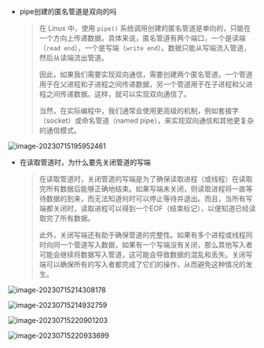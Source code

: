 * pipe创建的匿名管道是双向的吗

  > 在 Linux 中，使用 `pipe()` 系统调用创建的匿名管道是单向的，只能在一个方向上传递数据。具体来说，匿名管道有两个端口，一个是读端（`read end`），一个是写端（`write end`）。数据只能从写端流入管道，然后从读端流出管道。
  >
  > 因此，如果我们需要实现双向通信，需要创建两个匿名管道。一个管道用于在父进程和子进程之间传递数据，另一个管道用于在子进程和父进程之间传递数据。这样，就可以实现双向通信了。
  >
  > 当然，在实际编程中，我们通常会使用更高级的机制，例如套接字（socket）或命名管道（named pipe），来实现双向通信和其他更复杂的通信模式。

![image-20230715195952461](https://cdn.jsdelivr.net/gh/WoodHolz/cloudimg/picture/image-20230715195952461.png)

* 在读取管道时，为什么要先关闭管道的写端

  > 在读取管道时，关闭管道的写端是为了确保读取进程（或线程）在读取完所有数据后能够正确地结束。如果写端未关闭，则读取进程将一直等待数据的到来，而无法知道何时可以停止等待并退出。而且，当所有写端都关闭时，读取进程可以得到一个EOF（结束标记），以便知道已经读取完了所有数据。
  >
  > 此外，关闭写端还有助于确保管道的完整性。如果有多个进程或线程同时向同一个管道写入数据，如果有一个写端没有关闭，那么其他写入者可能会继续将数据写入管道，这可能会导致数据的混乱和丢失。关闭写端可以确保所有的写入者都完成了它们的操作，从而避免这种情况的发生。

![image-20230715214308178](https://cdn.jsdelivr.net/gh/WoodHolz/cloudimg/picture/image-20230715214308178.png)

![image-20230715214932759](https://cdn.jsdelivr.net/gh/WoodHolz/cloudimg/picture/image-20230715214932759.png)

![image-20230715220901203](https://cdn.jsdelivr.net/gh/WoodHolz/cloudimg/picture/image-20230715220901203.png)

![image-20230715220933699](https://cdn.jsdelivr.net/gh/WoodHolz/cloudimg/picture/image-20230715220933699.png)